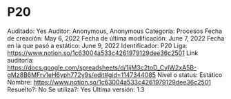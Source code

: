 # P20

Auditado: Yes
Auditor: Anonymous, Anonymous
Categoría: Procesos
Fecha de creación: May 6, 2022
Fecha de última modificación: June 7, 2022
Fecha en la que pasó a estático: June 9, 2022
Identificador: P20
Liga: https://www.notion.so/1c63004a533c4261979129dee36c2501 
Link auditoría: https://docs.google.com/spreadsheets/d/1ijM3c2toD_CvIW2xA5B-gMz8B6MFrv1eH6yph772y9s/edit#gid=1147344085
Nivel o status: Estático
Nombre: https://www.notion.so/1c63004a533c4261979129dee36c2501 
Resuelto?: No
Se utiliza?: Yes
Última versión: 1.3